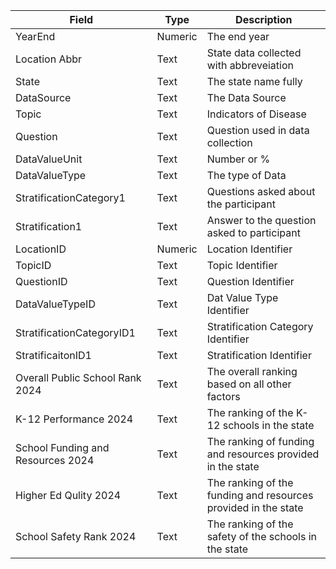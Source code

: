 | Field | Type | Description |
|---------------|---------|---------------------------------|
| YearEnd | Numeric | The end year|
| Location Abbr | Text | State data collected with abbreveiation |
| State | Text | The state name fully |
| DataSource | Text | The Data Source |
| Topic | Text | Indicators of Disease |
| Question | Text | Question used in data collection |
| DataValueUnit | Text | Number or % |
| DataValueType | Text | The type of Data |
| StratificationCategory1 | Text | Questions asked about the participant |
| Stratification1 | Text | Answer to the question asked to participant |
| LocationID | Numeric | Location Identifier |
| TopicID | Text | Topic Identifier |
| QuestionID | Text | Question Identifier |
| DataValueTypeID | Text | Dat Value Type Identifier |
| StratificationCategoryID1 | Text | Stratification Category Identifier |
| StratificaitonID1 | Text | Stratification Identifier |
| Overall Public School Rank 2024 | Text | The overall ranking based on all other factors|
| K-12 Performance 2024 | Text | The ranking of the K-12 schools in the state |
| School Funding and Resources 2024 | Text | The ranking of funding and resources provided in the state |
| Higher Ed Qulity 2024 | Text | The ranking of the funding and resources provided in the state |
| School Safety Rank 2024 | Text | The ranking of the safety of the schools in the state |
